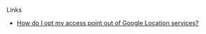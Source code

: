Links

- [How do I opt my access point out of Google Location services?](https://support.google.com/maps/answer/1725632#how_opt_out&zippy=%2Chow-do-i-opt-my-access-point-out-of-google-location-services)